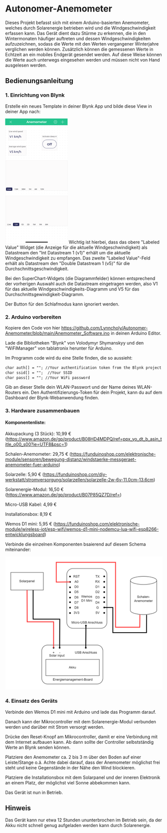 # Autonomer-Anemometer
Dieses Projekt befasst sich mit einem Arduino-basierten Anemometer, welches durch Solarenergie betrieben wird und die Windgeschwindigkeit erfassen kann. Das Gerät dient dazu Stürme zu erkennen, die in den Wintermonaten häufiger auftreten und dessen Windgeschwindigkeiten aufzuzeichnen, sodass die Werte mit den Werten vergangener Winterjahre verglichen werden können. Zusätzlich können die gemessenen Werte in Echtzeit an ein mobiles Endgerät gesendet werden. Auf diese Weise können die Werte auch unterwegs eingesehen werden und müssen nicht von Hand ausgelesen werden.

## Bedienungsanleitung
### 1. Einrichtung von Blynk
Erstelle ein neues Template in deiner Blynk App und bilde diese View in deiner App nach:

<img src="https://github.com/Lynncholy/Autonomer-Anemometer/blob/main/Bilder/Blynk_Editor.png" width="200" height="400" />
Wichtig ist hierbei, dass das obere "Labeled Value" Widget (die Anzeige für die aktuelle Windgeschwindigkeit) als Datastream den "Int Datastream 1 (v1)" erhält um die aktuelle Windgeschwindigkeit zu empfangen. Das zweite "Labeled Value"-Feld erhält als Datastream den "Double Datastream 1 (v5)" für die Durchschnittsgeschwindigkeit.

Bei den SuperChart-Widgets (die Diagrammfelder) können entsprechend der vorherigen Auswahl auch die Datastream eingetragen werden, also V1 für das aktuelle Windgeschwindigkeits-Diagramm und V5 für das Durchschnittsgewindigkeit-Diagramm.

Der Button für den Schlafmodus kann ignoriert werden.

### 2. Arduino vorbereiten
Kopiere den Code von hier https://github.com/Lynncholy/Autonomer-Anemometer/blob/main/Anemometer_Software.ino in deinen Arduino Editor.

Lade die Bibliotheken "Blynk" von Volodymyr Shymanskyy und den "WiFiManager" von tablatronix herunter für Arduino.

Im Programm code wird du eine Stelle finden, die so aussieht:

```
char auth[] = ""; //Your authentification token from the Blynk project
char ssid[] = "";  //Your SSID
char pass[] = ""; //Your WiFi password
```
Gib an dieser Stelle dein WLAN-Passwort und der Name deines WLAN-Routers ein. Den Authentifizierungs-Token für dein Projekt, kann du auf dem Dashboard der Blynk-Webanwendung finden.

### 3. Hardware zusammenbauen
#### Komponentenliste:
Akkupackung (3 Stück): 10,99 € (https://www.amazon.de/gp/product/B08HD4MDPQ/ref=ppx_yo_dt_b_asin_title_o00_s00?ie=UTF8&psc=1)

Schalen-Anemometer: 29,75 € (https://funduinoshop.com/elektronische-module/sensoren/bewegung-distanz/windstaerke-messgeraet-anemometer-fuer-arduino)

Solarzelle: 5,90 € (https://funduinoshop.com/diy-werkstatt/stromversorgung/solarzellen/solarzelle-2w-6v-11.0cm-13.6cm)

Solarenergie-Modul: 16,50 € (https://www.amazon.de/gp/product/B07P85QZ7D/ref=)

Micro-USB Kabel: 4,99 €

Installationsbox: 8,19 €

Wemos D1 mini: 5,95 € (https://funduinoshop.com/elektronische-module/wireless-iot/esp-wifi/wemos-d1-mini-nodemcu-lua-wifi-esp8266-entwicklungsboard)

Verbinde die einzelnen Komponenten bsaierend auf diesem Schema miteinander:

<img src="https://github.com/Lynncholy/Autonomer-Anemometer/blob/main/Bilder/Verkabelung_Komponenten.png" width="600" />

### 4. Einsatz des Geräts
Verbinde den Wemos D1 mini mit Arduino und lade das Programm darauf.

Danach kann der Mikrocontroller mit dem Solarenergie-Modul verbunden werden und darüber mit Strom versorgt werden.

Drücke den Reset-Knopf am Mikrocontroller, damit er eine Verbindung mit dem Internet aufbauen kann. Ab dann sollte der Controller selbstständig Werte an Blynk senden können.

Platziere den Anemometer ca. 2 bis 3 m über den Boden auf einer Leiste/Stange o.ä. Achte dabei darauf, dass der Anemometer möglichst frei steht und keine Gegenstände in der Nähe den Wind blockieren.

Platziere die Installationsbox mit dem Solarpanel und der inneren Elektronik an einem Platz, der möglichst viel Sonne abbekommen kann.

Das Gerät ist nun in Betrieb.

## Hinweis
Das Gerät kann nur etwa 12 Stunden ununterbrochen im Betrieb sein, da der Akku nicht schnell genug aufgeladen werden kann durch Solarenergie.
